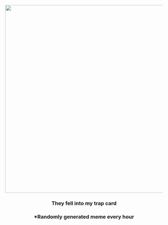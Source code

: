<p align="center">
        <img src="https://i.redd.it/qemum0m0t7e91.jpg" width="600" height="600">
        </p>
        <h3 align="center">They fell into my trap card</h3>
        <h3 align="center">*Randomly generated meme every hour</h3>
    